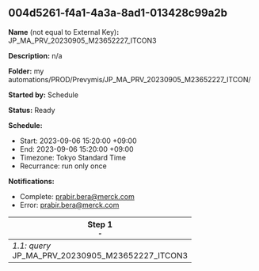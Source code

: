 ## 004d5261-f4a1-4a3a-8ad1-013428c99a2b

**Name** (not equal to External Key)**:** JP_MA_PRV_20230905_M23652227_ITCON3

**Description:** n/a

**Folder:** my automations/PROD/Prevymis/JP_MA_PRV_20230905_M23652227_ITCON/

**Started by:** Schedule

**Status:** Ready

**Schedule:**

* Start: 2023-09-06 15:20:00 +09:00
* End: 2023-09-06 15:20:00 +09:00
* Timezone: Tokyo Standard Time
* Recurrance: run only once

**Notifications:**

* Complete: prabir.bera@merck.com
* Error: prabir.bera@merck.com

| Step 1<br>_<small>-</small>_ |
| --- |
| _1.1: query_<br>JP_MA_PRV_20230905_M23652227_ITCON3 |
